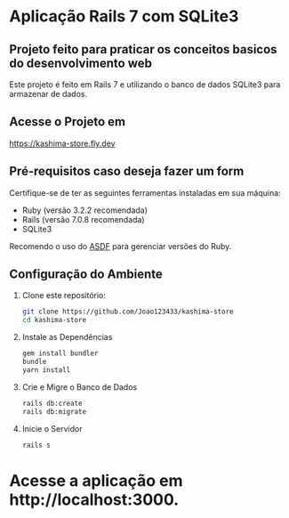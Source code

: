 # Aplicação Rails 7 com SQLite3 

## Projeto feito para praticar os conceitos basicos do desenvolvimento web

Este projeto é feito em Rails 7 e utilizando o banco de dados SQLite3 para armazenar de dados.

## Acesse o Projeto em

https://kashima-store.fly.dev

## Pré-requisitos caso deseja fazer um form
Certifique-se de ter as seguintes ferramentas instaladas em sua máquina:

- Ruby (versão 3.2.2 recomendada)
- Rails (versão 7.0.8 recomendada)
- SQLite3

Recomendo o uso do [ASDF](https://asdf-vm.com/) para gerenciar versões do Ruby.

## Configuração do Ambiente

1. Clone este repositório:
   ```bash
   git clone https://github.com/Joao123433/kashima-store
   cd kashima-store 

2. Instale as Dependências
    ```bash
    gem install bundler
    bundle
    yarn install

3. Crie e Migre o Banco de Dados
    ```bash
    rails db:create
    rails db:migrate

4. Inicie o Servidor
    ```bash
    rails s

# Acesse a aplicação em http://localhost:3000.
